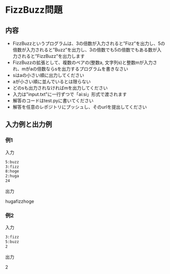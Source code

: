 # FizzBuzz問題

## 内容

- FizzBuzzというプログラムは、3の倍数が入力されると”Fizz”を出力し、5の倍数が入力されると”Buzz”を出力し、3の倍数でも5の倍数でもある数が入力されると”FizzBuzz”を出力します
- FizzBuzzの拡張として、複数のペアの(整数a, 文字列s)と整数mが入力され、mがaの倍数ならsを出力するプログラムを書きなさい
- sはaの小さい順に出力してください
- aが小さい順に並んでいるとは限らない
- どのsも出力されなければmを出力してください
- 入力は"input.txt"に一行ずつで「ai:si」形式で渡されます
- 解答のコードはtest.pyに書いてください
- 解答を任意のレポジトリにプッシュし、そのurlを提出してください

## 入力例と出力例

### 例1

入力

```txt:input.txt
5:buzz
3:fizz
8:hoge
2:huga
24
```

出力

hugafizzhoge

### 例2

入力

```txt:input.txt
3:fizz
5:buzz
2
```

出力

2

